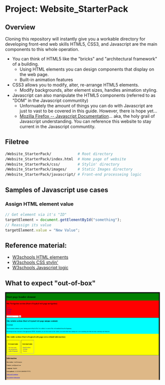 # Project: Website_StarterPack

## Overview
Cloning this repository will instantly give you a workable directory for developing front-end web skills
HTML5, CSS3, and Javascript are the main components to this whole operation.
  * You can think of HTML5 like the "bricks" and "architectural framework" of a building.
    * Using HTML elements you can design components that display on the web page.
    * Built-in animation features
  * CSS3 allows you to modify, alter, re-arrange HTML5 elements.
    * Modify backgrounds, alter element sizes, handles animation styling.
  * Javascript can also manipulate the HTML5 components (referred to as "DOM" in the Javascript communtity)
    * Unfornuately the amount of things you can do with Javascript are just to vast to be covered in this guide. However, there is hope yet... 
    * [Mozilla Firefox -- Javascript Documentation](https://developer.mozilla.org/en-US/docs/Web/javascript)... aka, the holy grail of Javascript understanding. You can reference this website to stay current in the Javascript communtity.

## Filetree
```BASH
/Website_StarterPack/            # Root directory
/Website_StarterPack/index.html  # Home page of website
/Website_StarterPack/css/        # Stylin' directory
/Website_StarterPack/images/     # Static Images directory
/Website_StarterPack/javascript/ # Front-end processeing logic
```

## Samples of Javascript use cases
### Assign HTML element value
```Javascript 
// Get element via it's "ID"
targetElement = document.getElementById("something"); 
// Reassign its value
targetElement.value = "New Value";
```
## Reference material:
* [W3schools HTML elements](https://www.w3schools.com/html/default.asp)
* [W3schools CSS stylin'](https://www.w3schools.com/css/default.asp)
* [W3schools Javascript logic](https://www.w3schools.com/js/default.asp)

## What to expect "out-of-box"
![Image of how template looks](https://github.com/JackFlexington/Website_StarterPack/blob/update-repo-1/images/starter_image.png)
